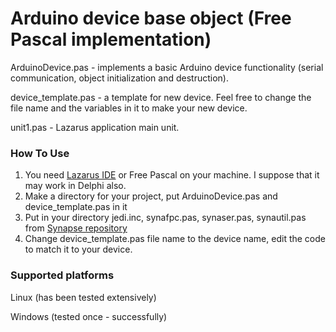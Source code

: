 # Arduino device base object (Free Pascal implementation)

ArduinoDevice.pas - implements a basic Arduino device functionality (serial communication, object initialization and destruction).

device_template.pas - a template for new device. Feel free to change the file name and the variables in it to make your new device.

unit1.pas - Lazarus application main unit.

### How To Use

1. You need [Lazarus IDE](https://www.lazarus-ide.org/) or Free Pascal on your machine. I suppose that it may work in Delphi also.
2. Make a directory for your project, put ArduinoDevice.pas and device_template.pas in it
3. Put in your directory jedi.inc, synafpc.pas, synaser.pas, synautil.pas from [Synapse repository](http://synapse.ararat.cz/doku.php/download)
4. Change device_template.pas file name to the device name, edit the code to match it to your device.


### Supported platforms
Linux (has been tested extensively)

Windows (tested once - successfully)
